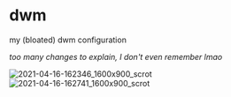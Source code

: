 # dwm
my (bloated) dwm configuration

*too many changes to explain, I don't even remember lmao*

![2021-04-16-162346_1600x900_scrot](https://user-images.githubusercontent.com/79314304/115055846-9334da00-9ed1-11eb-9842-34b9ddcc7299.png)
![2021-04-16-162741_1600x900_scrot](https://user-images.githubusercontent.com/79314304/115056160-00e10600-9ed2-11eb-81f8-db2bd3937e3b.png)
